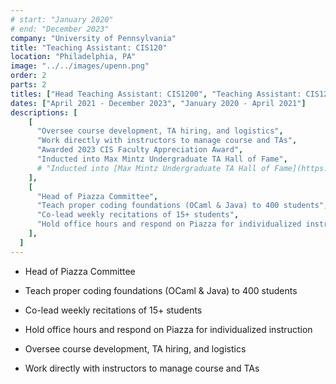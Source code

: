 ```yaml
---
# start: "January 2020"
# end: "December 2023"
company: "University of Pennsylvania"
title: "Teaching Assistant: CIS120"
location: "Philadelphia, PA"
image: "../../images/upenn.png"
order: 2
parts: 2
titles: ["Head Teaching Assistant: CIS1200", "Teaching Assistant: CIS120"]
dates: ["April 2021 - December 2023", "January 2020 - April 2021"]
descriptions: [
    [
      "Oversee course development, TA hiring, and logistics",
      "Work directly with instructors to manage course and TAs",
      "Awarded 2023 CIS Faculty Appreciation Award",
      "Inducted into Max Mintz Undergraduate TA Hall of Fame",
      # "Inducted into [Max Mintz Undergraduate TA Hall of Fame](https://www.cis.upenn.edu/ta-information/ta-hall-of-fame/)",
    ],
    [
      "Head of Piazza Committee",
      "Teach proper coding foundations (OCaml & Java) to 400 students",
      "Co-lead weekly recitations of 15+ students",
      "Hold office hours and respond on Piazza for individualized instruction",
    ],
  ]
---
```


- Head of Piazza Committee
- Teach proper coding foundations (OCaml & Java) to 400 students
- Co-lead weekly recitations of 15+ students
- Hold office hours and respond on Piazza for individualized instruction

- Oversee course development, TA hiring, and logistics
- Work directly with instructors to manage course and TAs
